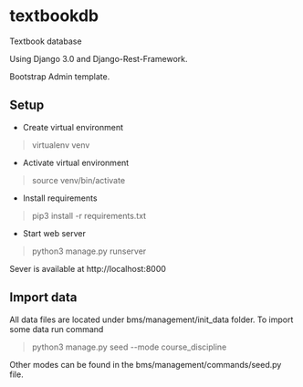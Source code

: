 # textbookdb
Textbook database

Using Django 3.0 and Django-Rest-Framework.

Bootstrap Admin template.

## Setup
- Create virtual environment
> virtualenv venv
- Activate virtual environment
> source venv/bin/activate
- Install requirements
> pip3 install -r requirements.txt
- Start web server
> python3 manage.py runserver

Sever is available at http://localhost:8000

## Import data
All data files are located under bms/management/init_data folder. To import some data run command
> python3 manage.py seed --mode course_discipline

Other modes can be found in the bms/management/commands/seed.py file.
